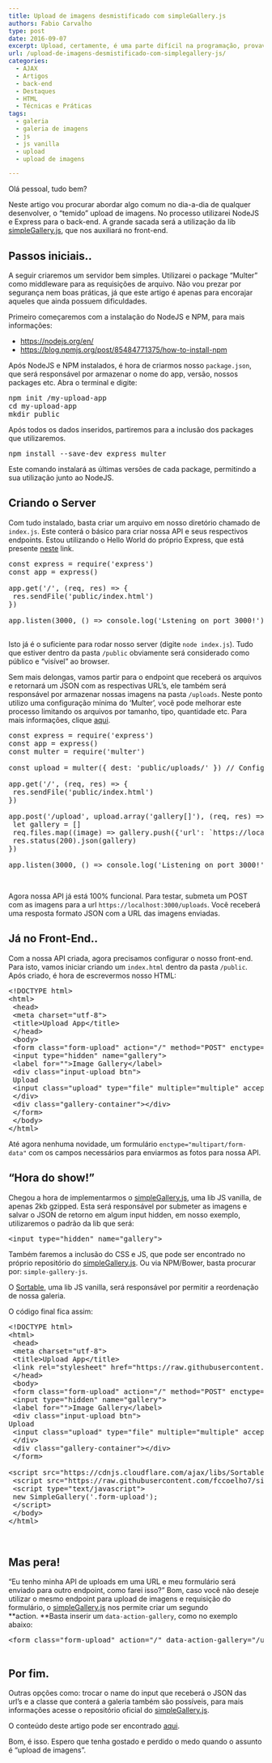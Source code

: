 ```yaml
---
title: Upload de imagens desmistificado com simpleGallery.js
authors: Fabio Carvalho
type: post
date: 2016-09-07
excerpt: Upload, certamente, é uma parte difícil na programação, provavelmente você já teve problemas com isso. Por que não simplificar? Confira como o simpleGallery.js pode lhe ajudar nesta jornada.
url: /upload-de-imagens-desmistificado-com-simplegallery-js/
categories:
  - AJAX
  - Artigos
  - back-end
  - Destaques
  - HTML
  - Técnicas e Práticas
tags:
  - galeria
  - galeria de imagens
  - js
  - js vanilla
  - upload
  - upload de imagens

---
```

Olá pessoal, tudo bem?

Neste artigo vou procurar abordar algo comum no dia-a-dia de qualquer desenvolver, o &#8220;temido&#8221; upload de imagens. No processo utilizarei NodeJS e Express para o back-end. A grande sacada será a utilização da lib [simpleGallery.js][1], que nos auxiliará no front-end.

## Passos iniciais..

A seguir criaremos um servidor bem simples. Utilizarei o package &#8220;Multer&#8221; como middleware para as requisições de arquivo. Não vou prezar por segurança nem boas práticas, já que este artigo é apenas para encorajar aqueles que ainda possuem dificuldades.

Primeiro começaremos com a instalação do NodeJS e NPM, para mais informações:

  * <https://nodejs.org/en/>
  * <https://blog.npmjs.org/post/85484771375/how-to-install-npm>

Após NodeJS e NPM instalados, é hora de criarmos nosso `package.json`, que será responsável por armazenar o nome do app, versão, nossos packages etc. Abra o terminal e digite:

<pre>npm init /my-upload-app
cd my-upload-app
mkdir public</pre>

Após todos os dados inseridos, partiremos para a inclusão dos packages que utilizaremos.

<pre>npm install --save-dev express multer</pre>

Este comando instalará as últimas versões de cada package, permitindo a sua utilização junto ao NodeJS.

## Criando o Server

Com tudo instalado, basta criar um arquivo em nosso diretório chamado de `index.js`. Este conterá o básico para criar nossa API e seus respectivos endpoints. Estou utilizando o Hello World do próprio Express, que está presente [neste][2] link.

<pre>const express = require('express')
const app = express()

app.get('/', (req, res) =&gt; {
 res.sendFile('public/index.html')
})

app.listen(3000, () =&gt; console.log('Lstening on port 3000!'))

</pre>

Isto já é o suficiente para rodar nosso server (digite `node index.js`). Tudo que estiver dentro da pasta `/public` obviamente será considerado como público e &#8220;visível&#8221; ao browser.

Sem mais delongas, vamos partir para o endpoint que receberá os arquivos e retornará um JSON com as respectivas URL&#8217;s, ele também será responsável por armazenar nossas imagens na pasta `/uploads`. Neste ponto utilizo uma configuração mínima do &#8216;Multer&#8217;, você pode melhorar este processo limitando os arquivos por tamanho, tipo, quantidade etc. Para mais informações, clique [aqui][3].

<pre>const express = require('express')
const app = express()
const multer = require('multer')

const upload = multer({ dest: 'public/uploads/' }) // Configuramos o destino dos arquivos.

app.get('/', (req, res) =&gt; {
 res.sendFile('public/index.html')
})

app.post('/upload', upload.array('gallery[]'), (req, res) =&gt; {
 let gallery = []
 req.files.map((image) =&gt; gallery.push({'url': `https://localhost:3000/uploads/${image.filename}`}))
 res.status(200).json(gallery)
})

app.listen(3000, () =&gt; console.log('Listening on port 3000!'))</pre>

&nbsp;

Agora nossa API já está 100% funcional. Para testar, submeta um POST com as imagens para a url `https://localhost:3000/uploads`. Você receberá uma resposta formato JSON com a URL das imagens enviadas.

## Já no Front-End..

Com a nossa API criada, agora precisamos configurar o nosso front-end. Para isto, vamos iniciar criando um `index.html` dentro da pasta `/public`. Após criado, é hora de escrevermos nosso HTML:

<pre>&lt;!DOCTYPE html&gt;
&lt;html&gt;
 &lt;head&gt;
 &lt;meta charset="utf-8"&gt;
 &lt;title&gt;Upload App&lt;/title&gt;
 &lt;/head&gt;
 &lt;body&gt;
 &lt;form class="form-upload" action="/" method="POST" enctype="multipart/form-data"&gt;
 &lt;input type="hidden" name="gallery"&gt;
 &lt;label for=""&gt;Image Gallery&lt;/label&gt;
 &lt;div class="input-upload btn"&gt;
 Upload
 &lt;input class="upload" type="file" multiple="multiple" accept="image/*"&gt;
 &lt;/div&gt;
 &lt;div class="gallery-container"&gt;&lt;/div&gt;
 &lt;/form&gt;
 &lt;/body&gt;
&lt;/html&gt;</pre>

Até agora nenhuma novidade, um formulário `enctype="multipart/form-data"` com os campos necessários para enviarmos as fotos para nossa API.

## &#8220;Hora do show!&#8221;

Chegou a hora de implementarmos o [simpleGallery.js][1], uma lib JS vanilla, de apenas 2kb gzipped. Esta será responsável por submeter as imagens e salvar o JSON de retorno em algum input hidden, em nosso exemplo, utilizaremos o padrão da lib que será:

<pre>&lt;input type="hidden" name="gallery"&gt;</pre>

Também faremos a inclusão do CSS e JS, que pode ser encontrado no próprio repositório do [simpleGallery.js][1]. Ou via NPM/Bower, basta procurar por: `simple-gallery-js`.

O [Sortable][4], uma lib JS vanilla, será responsável por permitir a reordenação de nossa galeria.

O código final fica assim:

<pre>&lt;!DOCTYPE html&gt;
&lt;html&gt;
 &lt;head&gt;
 &lt;meta charset="utf-8"&gt;
 &lt;title&gt;Upload App&lt;/title&gt;
 &lt;link rel="stylesheet" href="https://raw.githubusercontent.com/fccoelho7/simpleGallery.js/master/dist/simple-gallery.min.css" media="screen" charset="utf-8"&gt;
 &lt;/head&gt;
 &lt;body&gt;
 &lt;form class="form-upload" action="/" method="POST" enctype="multipart/form-data"&gt;
 &lt;input type="hidden" name="gallery"&gt;
 &lt;label for=""&gt;Image Gallery&lt;/label&gt;
 &lt;div class="input-upload btn"&gt;
Upload
 &lt;input class="upload" type="file" multiple="multiple" accept="image/*"&gt;
 &lt;/div&gt;
 &lt;div class="gallery-container"&gt;&lt;/div&gt;
 &lt;/form&gt;

&lt;script src="https://cdnjs.cloudflare.com/ajax/libs/Sortable/1.4.2/Sortable.min.js"&gt;&lt;/script&gt;
 &lt;script src="https://raw.githubusercontent.com/fccoelho7/simpleGallery.js/master/dist/simple-gallery.min.js"&gt;&lt;/script&gt;
 &lt;script type="text/javascript"&gt;
 new SimpleGallery('.form-upload');
 &lt;/script&gt;
 &lt;/body&gt;
&lt;/html&gt;


</pre>

## Mas pera!

&#8220;Eu tenho minha API de uploads em uma URL e meu formulário será enviado para outro endpoint, como farei isso?&#8221; Bom, caso você não deseje utilizar o mesmo endpoint para upload de imagens e requisição do formulário, o [simpleGallery.js][1] nos permite criar um segundo **action. **Basta inserir um `data-action-gallery`, como no exemplo abaixo:

<pre>&lt;form class="form-upload" action="/" data-action-gallery="/uploads" method="POST" enctype="multipart/form-data"&gt;

</pre>

## Por fim.

Outras opções como: trocar o name do input que receberá o JSON das url&#8217;s e a classe que conterá a galeria também são possíveis, para mais informações acesse o repositório oficial do [simpleGallery.js][1].

O conteúdo deste artigo pode ser encontrado [aqui][5].

Bom, é isso. Espero que tenha gostado e perdido o medo quando o assunto é &#8220;upload de imagens&#8221;.

 [1]: https://github.com/fccoelho7/simpleGallery.js/
 [2]: https://expressjs.com/pt-br/starter/hello-world.html
 [3]: https://github.com/expressjs/multer
 [4]: https://github.com/RubaXa/Sortable
 [5]: https://github.com/fccoelho7/simple-gallery-demo